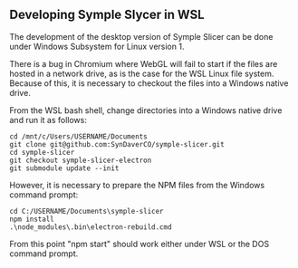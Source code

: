 Developing Symple Slycer in WSL
---------------------------------

The development of the desktop version of Symple Slicer can
be done under Windows Subsystem for Linux version 1.

There is a bug in Chromium where WebGL will fail to start
if the files are hosted in a network drive, as is the case
for the WSL Linux file system. Because of this, it is
necessary to checkout the files into a Windows native drive.

From the WSL bash shell, change directories into a Windows
native drive and run it as follows:

```
cd /mnt/c/Users/USERNAME/Documents
git clone git@github.com:SynDaverCO/symple-slicer.git
cd symple-slicer
git checkout symple-slicer-electron
git submodule update --init
```

However, it is necessary to prepare the NPM files from the Windows command prompt:

```
cd C:/USERNAME/Documents\symple-slicer
npm install
.\node_modules\.bin\electron-rebuild.cmd
```

From this point "npm start" should work either under WSL or the DOS command prompt.

